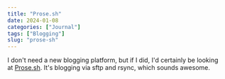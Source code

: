 ```yaml
---
title: "Prose.sh"
date: 2024-01-08
categories: ["Journal"]
tags: ["Blogging"]
slug: "prose-sh"
---
```


I don't need a new blogging platform, but if I did, I'd certainly be looking at [Prose.sh](https://prose.sh/). It's blogging via sftp and rsync, which sounds awesome.
